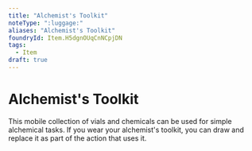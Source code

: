 ```yaml
---
title: "Alchemist's Toolkit"
noteType: ":luggage:"
aliases: "Alchemist's Toolkit"
foundryId: Item.H5dgnOUqCnNCpjDN
tags:
  - Item
draft: true
---
```


# Alchemist's Toolkit

This mobile collection of vials and chemicals can be used for simple alchemical tasks. If you wear your alchemist's toolkit, you can draw and replace it as part of the action that uses it.
